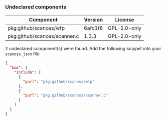 ### Undeclared components
 | Component | Version | License | 
 | - | - | - | 
 | pkg:github/scanoss/wfp | 6afc1f6 | GPL-2.0-only | 
 | pkg:github/scanoss/scanner.c | 1.3.3 | GPL-2.0-only | 


2 undeclared component(s) were found.
Add the following snippet into your `scanoss.json` file

```json
{
  "bom": {
    "include": [
      {
        "purl": "pkg:github/scanoss/wfp"
      },
      {
        "purl": "pkg:github/scanoss/scanner.c"
      }
    ]
  }
}
```

